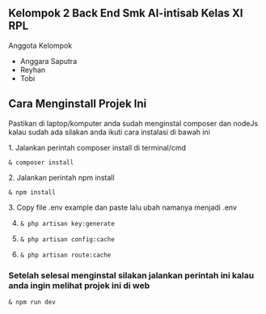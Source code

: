 ## Kelompok 2 Back End Smk Al-intisab Kelas XI RPL

<span>Anggota Kelompok</span>
<ul>
    <li>Anggara Saputra</li>
    <li>Reyhan</li>
    <li>Tobi</li>
</ul>

## Cara Menginstall Projek Ini
  <p>Pastikan di laptop/komputer anda sudah menginstal composer dan nodeJs kalau sudah ada silakan anda ikuti cara instalasi di bawah ini</p>
  1. Jalankan perintah composer install di terminal/cmd
      <pre><code class="language-html">& composer install</code></pre>
  2. Jalankan perintah npm install
          <pre><code class="language-html">& npm install</code></pre>
  3. Copy file .env example dan paste lalu ubah namanya menjadi .env

   4. <pre><code class="language-html">& php artisan key:generate</code></pre>

   5. <pre><code class="language-html">& php artisan config:cache</code></pre>

   6. <pre><code class="language-html">& php artisan route:cache</code></pre>

   <h3>Setelah selesai menginstal silakan jalankan perintah ini kalau anda ingin melihat projek ini di web</h3>
   <pre><code class="language-html">& npm run dev</code></pre>
